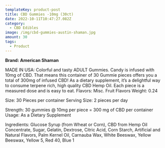 ```yaml
---
templateKey: product-post
title: CBD Gummies -10mg (30ct)
date: 2022-10-11T10:47:27.082Z
category:
  - CBD Edibles
image: /img/cbd-gummies-austin-shaman.jpg
amount: 30
tags:
  - Product
---
```

**Brand: American Shaman**

MADE IN USA: Colorful and tasty ADULT Gummies. Candy is infused with 10mg of CBD. That means this container of 30 Gummie pieces offers you a total of 300mg of infused CBD! As a dietary supplement, it’s a delightful way to consume terpene rich, high quality CBD Hemp Oil. Each piece is a measured dose and is easy to eat. Flavors: Misc. Fruit Flavors Weight: 0.24

Size: 30 Pieces per container Serving Size: 2 pieces per day

Strength: 30 gummies @ 10mg per piece = 300 mg of CBD per container Usage: As a Dietary Supplement

Ingredients: Glucose Syrup (from Wheat or Corn), CBD from Hemp Oil Concentrate, Sugar, Gelatin, Dextrose, Citric Acid, Corn Starch, Artificial and Natural Flavors, Palm Kernel Oil, Carnauba Wax, White Beeswax, Yellow Beeswax, Yellow 5, Red 40, Blue 1